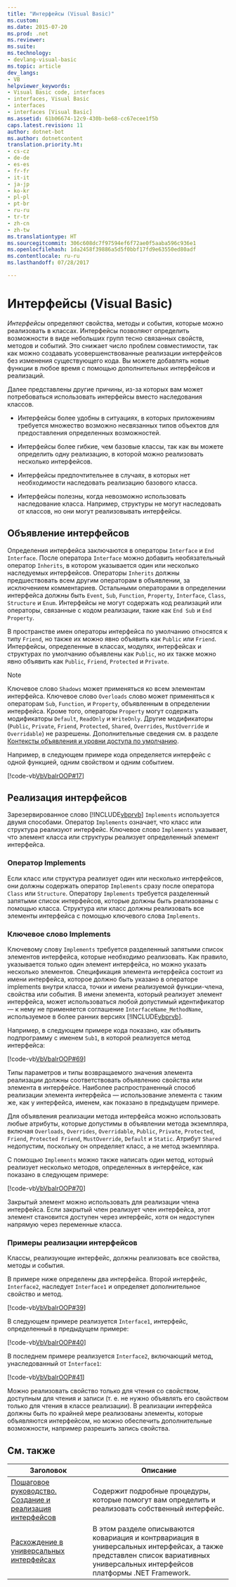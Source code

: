 ```yaml
---
title: "Интерфейсы (Visual Basic)"
ms.custom: 
ms.date: 2015-07-20
ms.prod: .net
ms.reviewer: 
ms.suite: 
ms.technology:
- devlang-visual-basic
ms.topic: article
dev_langs:
- VB
helpviewer_keywords:
- Visual Basic code, interfaces
- interfaces, Visual Basic
- interfaces
- interfaces [Visual Basic]
ms.assetid: 61b06674-12c9-430b-be68-cc67ecee1f5b
caps.latest.revision: 11
author: dotnet-bot
ms.author: dotnetcontent
translation.priority.ht:
- cs-cz
- de-de
- es-es
- fr-fr
- it-it
- ja-jp
- ko-kr
- pl-pl
- pt-br
- ru-ru
- tr-tr
- zh-cn
- zh-tw
ms.translationtype: HT
ms.sourcegitcommit: 306c608dc7f97594ef6f72ae0f5aaba596c936e1
ms.openlocfilehash: 1da2458f39886a5d5f0bbf17fd9e63550ed80adf
ms.contentlocale: ru-ru
ms.lasthandoff: 07/28/2017

---
```

# <a name="interfaces-visual-basic"></a>Интерфейсы (Visual Basic)
*Интерфейсы* определяют свойства, методы и события, которые можно реализовать в классах. Интерфейсы позволяют определить возможности в виде небольших групп тесно связанных свойств, методов и событий. Это снижает число проблем совместимости, так как можно создавать усовершенствованные реализации интерфейсов без изменения существующего кода. Вы можете добавлять новые функции в любое время с помощью дополнительных интерфейсов и реализаций.  
  
 Далее представлены другие причины, из-за которых вам может потребоваться использовать интерфейсы вместо наследования классов.  
  
-   Интерфейсы более удобны в ситуациях, в которых приложениям требуется множество возможно несвязанных типов объектов для предоставления определенных возможностей.  
  
-   Интерфейсы более гибкие, чем базовые классы, так как вы можете определить одну реализацию, в которой можно реализовать несколько интерфейсов.  
  
-   Интерфейсы предпочтительнее в случаях, в которых нет необходимости наследовать реализацию базового класса.  
  
-   Интерфейсы полезны, когда невозможно использовать наследование класса. Например, структуры не могут наследовать от классов, но они могут реализовывать интерфейсы.  
  
## <a name="declaring-interfaces"></a>Объявление интерфейсов  
 Определения интерфейса заключаются в операторы `Interface` и `End Interface`. После оператора `Interface` можно добавить необязательный оператор `Inherits`, в котором указывается один или несколько наследуемых интерфейсов. Операторы `Inherits` должны предшествовать всем другим операторам в объявлении, за исключением комментариев. Остальными операторами в определении интерфейса должны быть `Event`, `Sub`, `Function`, `Property`, `Interface`, `Class`, `Structure` и `Enum`. Интерфейсы не могут содержать код реализаций или операторы, связанные с кодом реализации, такие как `End Sub` и `End Property`.  
  
 В пространстве имен операторы интерфейса по умолчанию относятся к типу `Friend`, но также их можно явно объявить как `Public` или `Friend`. Интерфейсы, определенные в классах, модулях, интерфейсах и структурах по умолчанию объявлены как `Public`, но их также можно явно объявить как `Public`, `Friend`, `Protected` и `Private`.  
  
> [!NOTE]
>  Ключевое слово `Shadows` может применяться ко всем элементам интерфейса. Ключевое слово `Overloads` слово может применяться к операторам `Sub`, `Function`, и `Property`, объявленным в определении интерфейса. Кроме того, операторы `Property` могут содержать модификаторы `Default`, `ReadOnly` и `WriteOnly`. Другие модификаторы (`Public`, `Private`, `Friend`, `Protected`, `Shared`, `Overrides`, `MustOverride` и `Overridable`) не разрешены. Дополнительные сведения см. в разделе [Контексты объявления и уровни доступа по умолчанию](../../../../visual-basic/language-reference/statements/declaration-contexts-and-default-access-levels.md).  
  
 Например, в следующем примере кода определяется интерфейс с одной функцией, одним свойством и одним событием.  
  
 [!code-vb[VbVbalrOOP#17](../../../../visual-basic/misc/codesnippet/VisualBasic/index_1.vb)]  
  
## <a name="implementing-interfaces"></a>Реализация интерфейсов  
 Зарезервированное слово [!INCLUDE[vbprvb](~/includes/vbprvb-md.md)] `Implements` используется двумя способами. Оператор `Implements` означает, что класс или структура реализуют интерфейс. Ключевое слово `Implements` указывает, что элемент класса или структуры реализует определенный элемент интерфейса.  
  
### <a name="implements-statement"></a>Оператор Implements  
 Если класс или структура реализует один или несколько интерфейсов, они должны содержать оператор `Implements` сразу после оператора `Class` или `Structure`. Оператору `Implements` требуется разделенный запятыми список интерфейсов, которые должны быть реализованы с помощью класса. Структура или класс должны реализовать все элементы интерфейса с помощью ключевого слова `Implements`.  
  
### <a name="implements-keyword"></a>Ключевое слово Implements  
 Ключевому слову `Implements` требуется разделенный запятыми список элементов интерфейса, которые необходимо реализовать. Как правило, указывается только один элемент интерфейса, но можно указать несколько элементов. Спецификация элемента интерфейса состоит из имени интерфейса, которое должно быть указано в операторе implements внутри класса, точки и имени реализуемой функции-члена, свойства или события. В имени элемента, который реализует элемент интерфейса, может использоваться любой допустимый идентификатор — к нему не применяется соглашение `InterfaceName_MethodName`, используемое в более ранних версиях [!INCLUDE[vbprvb](~/includes/vbprvb-md.md)].  
  
 Например, в следующем примере кода показано, как объявить подпрограмму с именем `Sub1`, в которой реализуется метод интерфейса:  
  
 [!code-vb[VbVbalrOOP#69](../../../../visual-basic/misc/codesnippet/VisualBasic/index_2.vb)]  
  
 Типы параметров и типы возвращаемого значения элемента реализации должны соответствовать объявлению свойства или элемента в интерфейсе. Наиболее распространенный способ реализации элемента интерфейса — использование элемента с таким же, как у интерфейса, именем, как показано в предыдущем примере.  
  
 Для объявления реализации метода интерфейса можно использовать любые атрибуты, которые допустимы в объявлении метода экземпляра, включая `Overloads`, `Overrides`, `Overridable`, `Public`, `Private`, `Protected`, `Friend`, `Protected Friend`, `MustOverride`, `Default` и `Static`. Атрибут `Shared` недопустим, поскольку он определяет класс, а не метод экземпляра.  
  
 С помощью `Implements` можно также написать один метод, который реализует несколько методов, определенных в интерфейсе, как показано в следующем примере:  
  
 [!code-vb[VbVbalrOOP#70](../../../../visual-basic/misc/codesnippet/VisualBasic/index_3.vb)]  
  
 Закрытый элемент можно использовать для реализации члена интерфейса. Если закрытый член реализует член интерфейса, этот элемент становится доступен через интерфейс, хотя он недоступен напрямую через переменные класса.  
  
### <a name="interface-implementation-examples"></a>Примеры реализации интерфейсов  
 Классы, реализующие интерфейс, должны реализовать все свойства, методы и события.  
  
 В примере ниже определены два интерфейса. Второй интерфейс, `Interface2`, наследует `Interface1` и определяет дополнительное свойство и метод.  
  
 [!code-vb[VbVbalrOOP#39](../../../../visual-basic/misc/codesnippet/VisualBasic/index_4.vb)]  
  
 В следующем примере реализуется `Interface1`, интерфейс, определенный в предыдущем примере:  
  
 [!code-vb[VbVbalrOOP#40](../../../../visual-basic/misc/codesnippet/VisualBasic/index_5.vb)]  
  
 В последнем примере реализуется `Interface2`, включающий метод, унаследованный от `Interface1`:  
  
 [!code-vb[VbVbalrOOP#41](../../../../visual-basic/misc/codesnippet/VisualBasic/index_6.vb)]  
  
 Можно реализовать свойство только для чтения со свойством, доступным для чтения и записи (т. е. не нужно объявлять его свойством только для чтения в классе реализации).  В реализации интерфейса должны быть по крайней мере реализованы элементы, которые объявляются интерфейсом, но можно обеспечить дополнительные возможности, например разрешить запись свойства.  
  
## <a name="related-topics"></a>См. также  
  
|Заголовок|Описание|  
|-----------|-----------------|  
|[Пошаговое руководство. Создание и реализация интерфейсов](../../../../visual-basic/programming-guide/language-features/interfaces/walkthrough-creating-and-implementing-interfaces.md)|Содержит подробные процедуры, которые помогут вам определить и реализовать собственный интерфейс.|  
|[Расхождение в универсальных интерфейсах](http://msdn.microsoft.com/library/e14322da-1db3-42f2-9a67-397daddd6b6a)|В этом разделе описываются ковариация и контрвариация в универсальных интерфейсах, а также представлен список вариативных универсальных интерфейсов платформы .NET Framework.|

